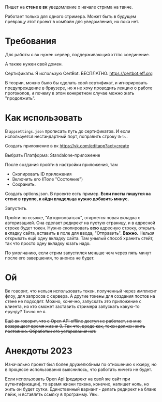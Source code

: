 Пишет на **стене в вк** уведомление о начале стрима на твиче.

Работает только для одного стримера. Может быть в будущем превращу этот проект в комбайн для уведомлений, но пока нет.

# Требования

Для работы с вк нужен сервер, поддерживающий хттпс соединение.

А также нужен свой домен.

Сертификаты.
Я использую CertBot. БЕСПЛАТНО.
https://certbot.eff.org

В теории, можно было бы сделать свой сертификат, и игнорировать предупреждение в браузере, но я не хочу проводить лекцию о работе протоколов, и почему в этом конкретном случае можно жать "продолжить".

# Как использовать

В `appsettings.json` прописать путь до сертификатов.
И если используется нестандартный порт, поправить строку `Urls`.

Создать приложение в вк
https://vk.com/editapp?act=create

Выбрать
Платформа: Standalone-приложение

После создания пройти в настройки приложения, там
- Скопировать ID приложения
- Включить его (Поле "Состояние")
- Сохранить.

Создать options.json. В проекте есть пример.
**Если посты пишутся на стене в группе, к айди владельца нужно добавить минус.**

Запустить.

Пройти по ссылке, "Авторизоваться", откроется новая вкладка с авторизацией. Она сделает редирект на пустую страницу, и в адресной строке будет токен. Нужно скопировать **всю** адресную строку, открыть вкладку сайта, вставить в поле для ввода, "Отправить".
**Важно.** Нельзя открывать ещё одну вкладку сайта. Там унылый способ хранить стейт, так что просто одну вкладку юзать надо.

По умолчанию, если стрим запустился меньше чем через пять минут после его завершения, то анонса не будет.

# Ой

Вк говорит, что нельзя использовать токен, полученный через имплисит флоу, для запросов с сервера. А другие токены для создания постов на стене не подходят.
Можно, конечно, запускать это приложение с клиента, но кто сможет заставить стримера запускать какую-то ерунду? Точно не я.

~~Ещё вк говорит, что с Open API offline доступ не работает, но мне возвращает время жизни 0.
Так что, вроде как, токен должен жить постоянно. Обработки его устаревания нет.~~

# Анекдоты 2023

Изначально проект был более дружелюбным по отношению к юзеру, но в процессе использования выяснилось, что работать ничего не будет.

Если использовать Open Api (редирект на свой же сайт при аутентификации), то время жизни токена, конечно, напишет ноль, но жить он будет сутки. Единственный вариант - делать редирект на бланк пейж, и вставлять ссылку в программу. Увы.